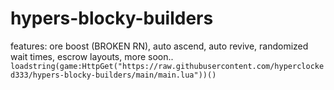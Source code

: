 # hypers-blocky-builders
features: ore boost (BROKEN RN), auto ascend, auto revive, randomized wait times, escrow layouts, more soon..
````loadstring(game:HttpGet("https://raw.githubusercontent.com/hyperclocked333/hypers-blocky-builders/main/main.lua"))()````
